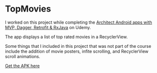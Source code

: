 # TopMovies
I worked on this project while completing the [Architect Android apps with MVP, Dagger, Retrofit & RxJava](https://www.udemy.com/architect-android-apps-with-mvp-pattern-rxjava-dagger-retrofit-junit/learn/v4/overview) on Udemy.

The app displays a list of top rated movies in a RecyclerView.

Some things that I included in this project that was not part of the course include the addition of movie posters, infite scrolling, and RecyclerView scroll animations.

[Get the APK here](https://www.dropbox.com/s/5my6lku8ivelb77/app-debug.apk?dl=0)

